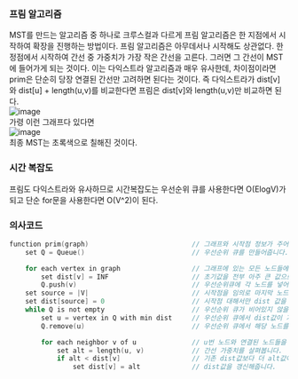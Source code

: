 ### 프림 알고리즘
MST를 만드는 알고리즘 중 하나로 크루스컬과 다르게 프림 알고리즘은 한 지점에서 시작하여 확장을 진행하는 방법이다. 프림 알고리즘은 아무데서나 시작해도 상관없다. 한 정점에서 시작하여
간선 중 가중치가 가장 작은 간선을 고른다. 그러면 그 간선이 MST에 들어가게 되는 것이다. 이는 다익스트라 알고리즘과 매우 유사한데, 차이점이라면 prim은 단순히 당장 연결된 간선만 고려하면
된다는 것이다. 즉 다익스트라가 dist[v] 와 dist[u] + length(u,v)를 비교한다면 프림은 dist[v]와 length(u,v)만 비교하면 된다. <br>
![image](https://user-images.githubusercontent.com/55936770/179974856-8194538c-3d7b-494a-83c5-46327794c54e.png)<br>
가령 이런 그래프다 있다면<br>
![image](https://user-images.githubusercontent.com/55936770/179974910-13a80ace-4ee8-4396-9efc-baf76f5468fe.png)<br>
최종 MST는 초록색으로 칠해진 것이다.<br>

### 시간 복잡도
프림도 다익스트라와 유사하므로 시간복잡도는 우선순위 큐를 사용한다면 O(ElogV)가 되고 단순 for문을 사용한다면 O(V^2)이 된다.

### 의사코드
```c
function prim(graph)                          // 그래프와 시작점 정보가 주어집니다.
    set Q = Queue()                           // 우선순위 큐를 만들어줍니다.

    for each vertex in graph                  // 그래프에 있는 모든 노드들에 대해
        set dist[v] = INF                     // 초기값을 전부 아주 큰 값으로 설정해주고 
        Q.push(v)                             // 우선순위큐에 각 노드를 넣어줍니다.
    set source = |V|                          // 시작점을 임의로 마지막 노드로 설정합니다.
    set dist[source] = 0                      // 시작점 대해서만 dist 값을 0으로 초기화해줍니다.
    while Q is not empty                      // 우선순위 큐가 비어있지 않을 때까지 반복합니다.
        set u = vertex in Q with min dist     // 우선순위 큐에서 dist값이 가장 작은 노드를 선택합니다.
        Q.remove(u)                           // 우선순위 큐에서 해당 노드를 제거해줍니다.

        for each neighbor v of u              // u번 노드와 연결된 노드들을 전부 살펴보면서
            set alt = length(u, v)            // 간선 가중치를 살펴봅니다.
            if alt < dist[v]                  // 기존 dist값보다 더 alt값이 작다면
                set dist[v] = alt             // dist값을 갱신해줍니다.
```



